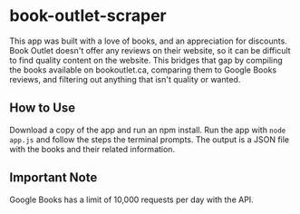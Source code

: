 # book-outlet-scraper
This app was built with a love of books, and an appreciation for discounts. Book Outlet doesn't offer any reviews on their website, so it can be difficult to find quality content on the website. This bridges that gap by compiling the books available on bookoutlet.ca, comparing them to Google Books reviews, and filtering out anything that isn't quality or wanted.

## How to Use
Download a copy of the app and run an npm install. Run the app with `node app.js` and follow the steps the terminal prompts. The output is a JSON file with the books and their related information.

## Important Note
Google Books has a limit of 10,000 requests per day with the API.
